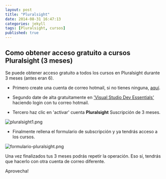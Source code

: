 ```yaml
---
layout: post
title: "Pluralsight"
date: 2014-08-31 16:47:13
categories: jekyll
tags: [Pluralsight, cursos]
published: true
---
```

## Como obtener acceso gratuito a cursos Pluralsight (3 meses)

Se puede obtener acceso gratuito a todos los cursos en Pluralsight durante 3 meses (antes eran 6).
- Primero create una cuenta de correo hotmail, si no tienes ninguna, [aquí](https://signup.live.com "https://signup.live.com").

- Segundo date de alta gratuitamente en ['Visual Studio Dev Essentials'](https://www.visualstudio.com/dev-essentials/ "https://www.visualstudio.com/dev-essentials/") haciendo login con tu correo hotmail.

- Tercero haz clic en 'activar' cuenta **Pluralsight** Suscripción de 3 meses.

![pluralsight1.png]({{site.baseurl}}/_posts/pluralsight1.png)


- Finalmente rellena el formulario de subscripción y ya tendrás acceso a los cursos.

![formulario-pluralsight.png]({{site.baseurl}}/_posts/formulario-pluralsight.png)

Una vez finalizados tus 3 meses podrás repetir la operación. Eso sí, tendrás que hacerlo con otra cuenta de correo diferente.

Aprovecha!
